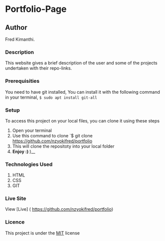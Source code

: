 # Portfolio-Page
## Author
Fred Kimanthi.
### Description
This website gives a brief description of the user and some of the projects undertaken with their repo-links.
### Prerequisities
You need to have git installed,
You can install it with the following command in your terminal,
`$ sudo apt install git-all`
### Setup
To access this project on your local files, you can clone it using these steps
1. Open your terminal
1. Use this command to clone `$ git clone
https://github.com/nzyokifred/portfolio
1. This will clone the repositoty into your local folder
1. __Enjoy :)__:)__
### Technologies Used
1. HTML
1. CSS
1. GIT
### Live Site
View [Live] ( https://github.com/nzyokifred/portfolio)
### Licence
This project is under the  [MIT](license) license